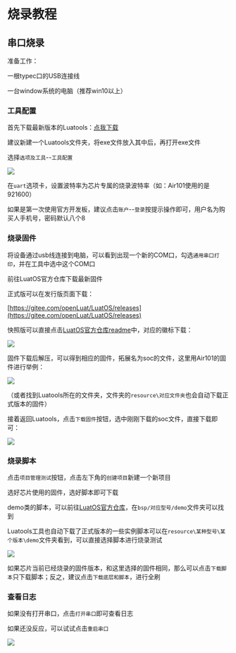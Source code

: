 # 烧录教程

## 串口烧录

准备工作：

一根typec口的USB连接线

一台window系统的电脑（推荐win10以上）

### 工具配置

首先下载最新版本的Luatools：[点我下载](https://luatos.com/luatools/download/last)

建议新建一个Luatools文件夹，将exe文件放入其中后，再打开exe文件

选择`选项及工具`--`工具配置`

![](../../_static/luatos_guide/90162500_1631695006.png)

在`uart`选项卡，设置波特率为芯片专属的烧录波特率（如：Air101使用的是921600）

如果是第一次使用官方开发板，建议点击`账户`--`登录`按提示操作即可，用户名为购买人手机号，密码默认八个8

### 烧录固件

将设备通过usb线连接到电脑，可以看到出现一个新的COM口，勾选`通用串口打印`，并在工具中选中这个COM口

前往LuatOS官方仓库下载最新固件

正式版可以在发行版页面下载：

[https://gitee.com/openLuat/LuatOS/releases](https://gitee.com/openLuat/LuatOS/releases)

快照版可以直接点击[LuatOS官方仓库readme](https://gitee.com/openLuat/LuatOS)中，对应的徽标下载：

![](../../_static/luatos_guide/73336200_1631695428.png)

固件下载后解压，可以得到相应的固件，拓展名为soc的文件，这里用Air101的固件进行举例：

![](../../_static/luatos_guide/24035700_1631695521.png)

（或者找到Luatools所在的文件夹，文件夹的`resource\对应文件夹`也会自动下载正式版本的固件）

接着返回Luatools，点击`下载固件`按钮，选中刚刚下载的soc文件，直接下载即可：

![](../../_static/luatos_guide/80909300_1631695603.png)

### 烧录脚本

点击`项目管理测试`按钮，点击左下角的`创建项目`新建一个新项目

选好芯片使用的固件，选好脚本即可下载

demo类的脚本，可以前往[LuatOS官方仓库](https://gitee.com/openLuat/LuatOS)，在`bsp/对应型号/demo`文件夹可以找到

Luatools工具也自动下载了正式版本的一些实例脚本可以在`resource\某种型号\某个版本\demo`文件夹看到，可以直接选择脚本进行烧录测试

![](../../_static/luatos_guide/49360400_1631695719.png)

如果芯片当前已经烧录的固件版本，和这里选择的固件相同，那么可以点击`下载脚本`只下载脚本；反之，建议点击`下载底层和脚本`，进行全刷

### 查看日志

如果没有打开串口，点击`打开串口`即可查看日志

如果还没反应，可以试试点击`重启串口`

![](../../_static/luatos_guide/28614300_1631695832.png)
